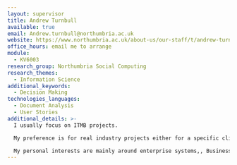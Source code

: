 ```yaml
---
layout: supervisor
title: Andrew Turnbull
available: true
email: Andrew.turnbull@northumbria.ac.uk
website: https://www.northumbria.ac.uk/about-us/our-staff/t/andrew-turnbull/
office_hours: email me to arrange
module:
  - KV6003
research_group: Northumbria Social Computing
research_themes:
  - Information Science
additional_keywords:
  - Decision Making
technologies_languages:
  - Document Analysis
  - User Stories
additional_details: >-
  I usually focus on ITMB projects.

  My preference is for real industry projects either for a specific client or inspired by observation/identification of a real problem or issue (often from placement). In many of the most interesting (and successful) cases, the complexity and interest is in identifying and specifying the necessary business processes and constraints rather than in the final application. 

  My personal interests are mainly around enterprise systems,, Business Systems, IT operations and success metrics.
---
```


